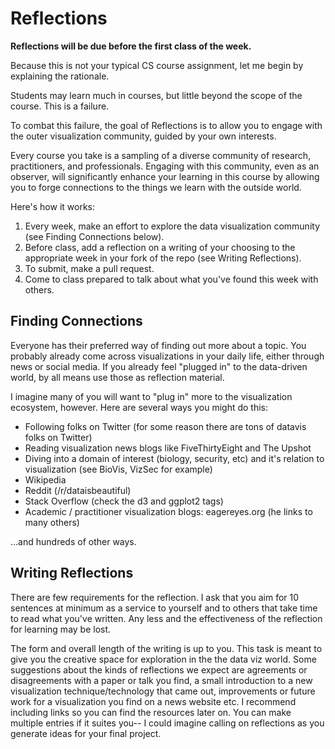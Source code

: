 # Reflections

**Reflections will be due before the first class of the week.**

Because this is not your typical CS course assignment, let me begin by explaining the rationale.

Students may learn much in courses, but little beyond the scope of the course.
This is a failure.

To combat this failure, the goal of Reflections is to allow you to engage with the outer visualization community, guided by your own interests.

Every course you take is a sampling of a diverse community of research, practitioners, and professionals.
Engaging with this community, even as an observer, will significantly enhance your learning in this course by allowing you to forge connections to the things we learn with the outside world.

Here's how it works:

1. Every week, make an effort to explore the data visualization community (see Finding Connections below).
2. Before class, add a reflection on a writing of your choosing to the appropriate week in your fork of the repo (see Writing Reflections).
3. To submit, make a pull request.
4. Come to class prepared to talk about what you've found this week with others.

## Finding Connections

Everyone has their preferred way of finding out more about a topic.
You probably already come across visualizations in your daily life, either through news or social media.
If you already feel "plugged in" to the data-driven world, by all means use those as reflection material.

I imagine many of you will want to "plug in" more to the visualization ecosystem, however.
Here are several ways you might do this:

- Following folks on Twitter (for some reason there are tons of datavis folks on Twitter)
- Reading visualization news blogs like FiveThirtyEight and The Upshot
- Diving into a domain of interest (biology, security, etc) and it's relation to visualization (see BioVis, VizSec for example)
- Wikipedia
- Reddit (/r/dataisbeautiful)
- Stack Overflow (check the d3 and ggplot2 tags)
- Academic / practitioner visualization blogs: eagereyes.org (he links to many others)

...and hundreds of other ways.

## Writing Reflections

There are few requirements for the reflection.
I ask that you aim for 10 sentences at minimum as a service to yourself and to others that take time to read what you've written.
Any less and the effectiveness of the reflection for learning may be lost.

The form and overall length of the writing is up to you.
This task is meant to give you the creative space for exploration in the the data viz world. Some suggestions about the kinds of reflections we expect are agreements or disagreements with a paper or talk you find, a small introduction to a new visualization technique/technology that came out, improvements or future work for a visualization you find on a news website etc.
I recommend including links so you can find the resources later on.
You can make multiple entries if it suites you-- I could imagine calling on reflections as you generate ideas for your final project.
